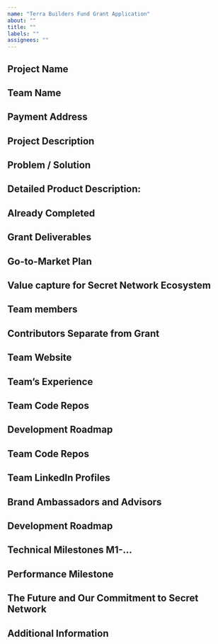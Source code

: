 ```yaml
---
name: "Terra Builders Fund Grant Application"
about: ""
title: ""
labels: ""
assignees: ""
---
```


## Project Name

## Team Name

## Payment Address

## Project Description

## Problem / Solution

## Detailed Product Description:

## Already Completed

## Grant Deliverables

## Go-to-Market Plan

## Value capture for Secret Network Ecosystem

## Team members

## Contributors Separate from Grant

## Team Website

## Team’s Experience

## Team Code Repos

## Development Roadmap

## Team Code Repos

## Team LinkedIn Profiles

## Brand Ambassadors and Advisors

## Development Roadmap

## Technical Milestones M1-...

## Performance Milestone

## The Future and Our Commitment to Secret Network

## Additional Information
